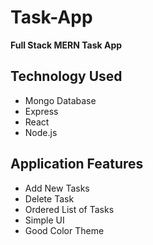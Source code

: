 # Task-App

**Full Stack MERN Task App**

## Technology Used
- Mongo Database
- Express
- React
- Node.js

## Application Features
- Add New Tasks
- Delete Task
- Ordered List of Tasks
- Simple UI
- Good Color Theme

